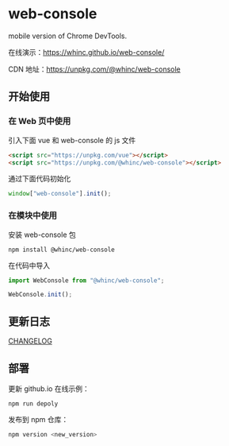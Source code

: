 # web-console

mobile version of Chrome DevTools.

在线演示：<https://whinc.github.io/web-console/>

CDN 地址：<https://unpkg.com/@whinc/web-console>

## 开始使用

### 在 Web 页中使用

引入下面 vue 和 web-console 的 js 文件

```html
<script src="https://unpkg.com/vue"></script>
<script src="https://unpkg.com/@whinc/web-console"></script>
```

通过下面代码初始化

```js
window["web-console"].init();
```

### 在模块中使用

安装 web-console 包

```
npm install @whinc/web-console
```

在代码中导入

```js
import WebConsole from "@whinc/web-console";

WebConsole.init();
```

## 更新日志

[CHANGELOG](CHANGELOG.md)

## 部署

更新 github.io 在线示例：

```
npm run depoly
```

发布到 npm 仓库：

```bash
npm version <new_version>
```
